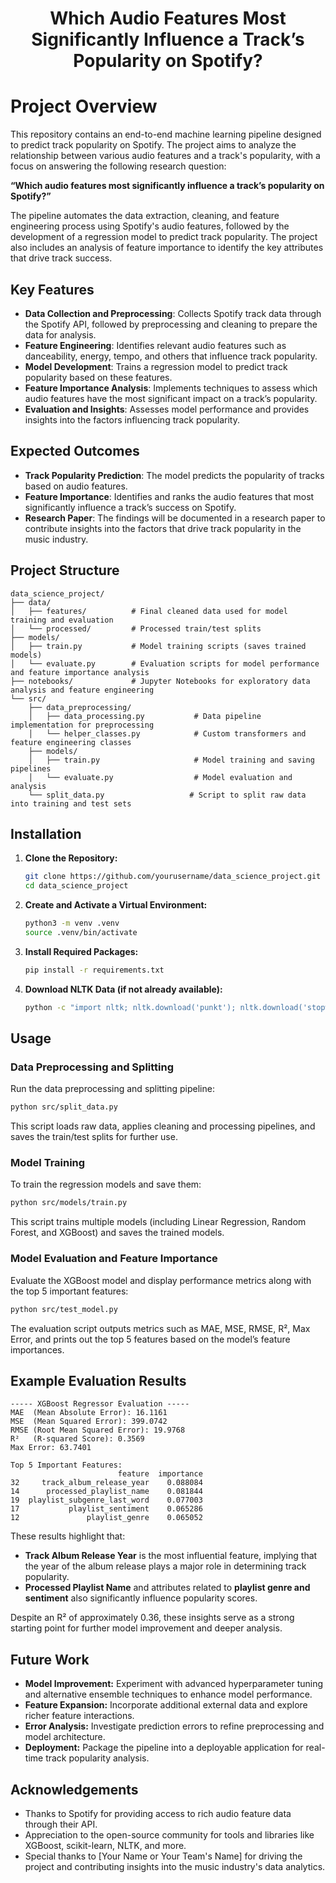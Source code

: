 <div align="center">
  <h1>Which Audio Features Most Significantly Influence a Track’s Popularity on Spotify?</h1>
</div>

# Project Overview

This repository contains an end-to-end machine learning pipeline designed to predict track popularity on Spotify. The project aims to analyze the relationship between various audio features and a track's popularity, with a focus on answering the following research question:

**“Which audio features most significantly influence a track’s popularity on Spotify?”**

The pipeline automates the data extraction, cleaning, and feature engineering process using Spotify's audio features, followed by the development of a regression model to predict track popularity. The project also includes an analysis of feature importance to identify the key attributes that drive track success.

## Key Features

- **Data Collection and Preprocessing**: Collects Spotify track data through the Spotify API, followed by preprocessing and cleaning to prepare the data for analysis.
- **Feature Engineering**: Identifies relevant audio features such as danceability, energy, tempo, and others that influence track popularity.
- **Model Development**: Trains a regression model to predict track popularity based on these features.
- **Feature Importance Analysis**: Implements techniques to assess which audio features have the most significant impact on a track’s popularity.
- **Evaluation and Insights**: Assesses model performance and provides insights into the factors influencing track popularity.

## Expected Outcomes

- **Track Popularity Prediction**: The model predicts the popularity of tracks based on audio features.
- **Feature Importance**: Identifies and ranks the audio features that most significantly influence a track’s success on Spotify.
- **Research Paper**: The findings will be documented in a research paper to contribute insights into the factors that drive track popularity in the music industry.

## Project Structure

```
data_science_project/
├── data/
│   ├── features/          # Final cleaned data used for model training and evaluation
│   └── processed/         # Processed train/test splits
├── models/
│   ├── train.py           # Model training scripts (saves trained models)
│   └── evaluate.py        # Evaluation scripts for model performance and feature importance analysis
├── notebooks/             # Jupyter Notebooks for exploratory data analysis and feature engineering
└── src/
    ├── data_preprocessing/
    │   ├── data_processing.py           # Data pipeline implementation for preprocessing
    │   └── helper_classes.py            # Custom transformers and feature engineering classes
    ├── models/
    │   ├── train.py                     # Model training and saving pipelines
    │   └── evaluate.py                  # Model evaluation and analysis
    └── split_data.py                   # Script to split raw data into training and test sets
```

## Installation

1. **Clone the Repository:**

   ```sh
   git clone https://github.com/yourusername/data_science_project.git
   cd data_science_project
   ```

2. **Create and Activate a Virtual Environment:**

   ```sh
   python3 -m venv .venv
   source .venv/bin/activate
   ```

3. **Install Required Packages:**

   ```sh
   pip install -r requirements.txt
   ```

4. **Download NLTK Data (if not already available):**

   ```sh
   python -c "import nltk; nltk.download('punkt'); nltk.download('stopwords'); nltk.download('wordnet')"
   ```

## Usage

### Data Preprocessing and Splitting

Run the data preprocessing and splitting pipeline:

```sh
python src/split_data.py
```

This script loads raw data, applies cleaning and processing pipelines, and saves the train/test splits for further use.

### Model Training

To train the regression models and save them:

```sh
python src/models/train.py
```

This script trains multiple models (including Linear Regression, Random Forest, and XGBoost) and saves the trained models.

### Model Evaluation and Feature Importance

Evaluate the XGBoost model and display performance metrics along with the top 5 important features:

```sh
python src/test_model.py
```

The evaluation script outputs metrics such as MAE, MSE, RMSE, R², Max Error, and prints out the top 5 features based on the model’s feature importances.

## Example Evaluation Results

```
----- XGBoost Regressor Evaluation -----
MAE  (Mean Absolute Error): 16.1161
MSE  (Mean Squared Error): 399.0742
RMSE (Root Mean Squared Error): 19.9768
R²   (R-squared Score): 0.3569
Max Error: 63.7401

Top 5 Important Features:
                        feature  importance
32     track_album_release_year    0.088084
14      processed_playlist_name    0.081844
19  playlist_subgenre_last_word    0.077003
17           playlist_sentiment    0.065286
12               playlist_genre    0.065052
```

These results highlight that:
- **Track Album Release Year** is the most influential feature, implying that the year of the album release plays a major role in determining track popularity.
- **Processed Playlist Name** and attributes related to **playlist genre and sentiment** also significantly influence popularity scores.

Despite an R² of approximately 0.36, these insights serve as a strong starting point for further model improvement and deeper analysis.

## Future Work

- **Model Improvement:** Experiment with advanced hyperparameter tuning and alternative ensemble techniques to enhance model performance.
- **Feature Expansion:** Incorporate additional external data and explore richer feature interactions.
- **Error Analysis:** Investigate prediction errors to refine preprocessing and model architecture.
- **Deployment:** Package the pipeline into a deployable application for real-time track popularity analysis.

## Acknowledgements

- Thanks to Spotify for providing access to rich audio feature data through their API.
- Appreciation to the open-source community for tools and libraries like XGBoost, scikit-learn, NLTK, and more.
- Special thanks to [Your Name or Your Team's Name] for driving the project and contributing insights into the music industry's data analytics.
